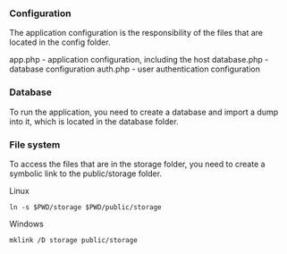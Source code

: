 ### Configuration

The application configuration is the responsibility of the files that are located in the config folder.

app.php - application configuration, including the host
database.php - database configuration
auth.php - user authentication configuration

### Database

To run the application, you need to create a database and import a dump into it, which is located in the database folder.

### File system

To access the files that are in the storage folder, you need to create a symbolic link to the public/storage folder.

Linux
```
ln -s $PWD/storage $PWD/public/storage
```
Windows
```
mklink /D storage public/storage
```